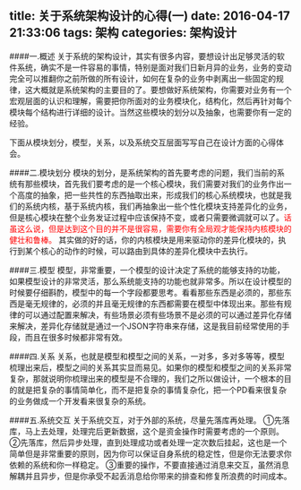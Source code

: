 title: 关于系统架构设计的心得(一)
date: 2016-04-17 21:33:06
tags: 架构
categories: 架构设计
---

####一.概述
关于系统的架构设计，其实有很多内容，要想设计出足够灵活的软件系统，确实不是一件容易的事情，特别是面对我们日新月异的业务，业务的变动完全可以推翻你之前所做的所有设计，如何在复杂的业务中剥离出一些固定的规律，这大概就是系统架构的主要目的了。要想做好系统架构，你需要对业务有一个宏观层面的认识和理解，需要把你所面对的业务模块化，结构化，然后再针对每个模块每个结构进行详细的设计。当然这些模块的划分以及抽象，也需要你有一定的经验。

<!-- more -->

下面从模块划分，模型，关系，以及系统交互层面写写自己在设计方面的心得体会。

####二.模块划分
模块的划分，是系统架构的首先要考虑的问题，我们当前的系统有那些模块，首先我们要考虑的是一个核心模块，我们需要对我们的业务作出一个高度的抽象，把一些共性的东西抽取出来，形成我们的核心系统模块，也就是我们的系统内核，基于系统内核，我们再抽象出一些个性化模块支持差异化的业务，但是核心模块在整个业务发证过程中应该保持不变，或者只需要微调就可以了。<font color=red>话虽这么说，但是达到这个目的并不是很容易，需要你有全局观才能保持内核模块的健壮和鲁棒。</font>
其实做的好的话，你的内核模块是用来驱动你的差异化模块的，执行到某个核心的动作的时候，可以路由到具体的差异化模块中去执行。

####三.模型
模型，非常重要，一个模型的设计决定了系统的能够支持的功能，如果模型设计的非常灵活，那么系统能支持的功能也就非常多。所以在设计模型的时候要仔细斟酌，模型中的每一个字段都要思考。看看那些东西是必须的，那些东西是毫无规律的，必须的并且毫无规律的东西都需要在模型中体现出来。那些有规律的可以通过配置来解决，有些场景必须有些场景不是必须的可以通过差异化存储来解决，差异化存储就是通过一个JSON字符串来存储，这是我目前经常使用的手段，而且在很多时候都非常有效。

####四.关系
关系，也就是模型和模型之间的关系，一对多，多对多等等，模型梳理出来后，模型之间的关系其实显而易见。如果你的模型和模型之间的关系非常复杂，那就说明你梳理出来的模型是不合理的，我们之所以做设计，一个根本的目的就是把复杂的事情简单化，而不是把复杂的事情复杂化，把一个PD看来很复杂的业务做成一个开发看来很复杂的系统。

####五.系统交互
关于系统交互，对于外部的系统，尽量先落库再处理。
①先落库，马上去处理，处理完后更新数据，这个是资金操作时需要考虑的一个原则。
②先落库，然后异步处理，直到处理成功或者处理一定次数后挂起，这也是一个简单但是非常重要的原则，因为你可以保证自身系统的稳定性，但是你无法要求你依赖的系统和你一样稳定。
③重要的操作，不要直接通过消息来交互，虽然消息解耦并且异步，但是你承受不起丢消息给你带来的排查和修复所浪费的时间成本。
